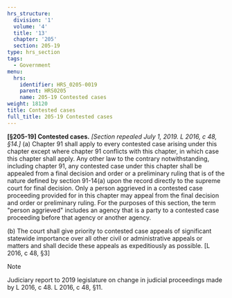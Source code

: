 ```yaml
---
hrs_structure:
  division: '1'
  volume: '4'
  title: '13'
  chapter: '205'
  section: 205-19
type: hrs_section
tags:
  - Government
menu:
  hrs:
    identifier: HRS_0205-0019
    parent: HRS0205
    name: 205-19 Contested cases
weight: 18120
title: Contested cases
full_title: 205-19 Contested cases
---
```

**[§205-19] Contested cases.** _[Section repealed July 1, 2019\. L 2016, c 48, §14.]_ (a) Chapter 91 shall apply to every contested case arising under this chapter except where chapter 91 conflicts with this chapter, in which case this chapter shall apply. Any other law to the contrary notwithstanding, including chapter 91, any contested case under this chapter shall be appealed from a final decision and order or a preliminary ruling that is of the nature defined by section 91-14(a) upon the record directly to the supreme court for final decision. Only a person aggrieved in a contested case proceeding provided for in this chapter may appeal from the final decision and order or preliminary ruling. For the purposes of this section, the term "person aggrieved" includes an agency that is a party to a contested case proceeding before that agency or another agency.

(b) The court shall give priority to contested case appeals of significant statewide importance over all other civil or administrative appeals or matters and shall decide these appeals as expeditiously as possible. [L 2016, c 48, §3]

Note

Judiciary report to 2019 legislature on change in judicial proceedings made by L 2016, c 48\. L 2016, c 48, §11.
